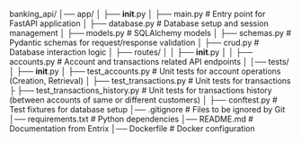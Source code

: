 banking_api/
│── app/
│   ├── __init__.py
│   ├── main.py            # Entry point for FastAPI application
│   ├── database.py        # Database setup and session management
│   ├── models.py          # SQLAlchemy models
│   ├── schemas.py         # Pydantic schemas for request/response validation
│   ├── crud.py            # Database interaction logic
│   ├── routes/
│   │   ├── __init__.py
│   │   ├── accounts.py    # Account and transactions related API endpoints
│ 
│── tests/
│   ├── __init__.py
│   ├── test_accounts.py   # Unit tests for account operations (Creation, Retrieval)
│   ├── test_transactions.py # Unit tests for transactions
├   ├── test_transactions_history.py # Unit tests for transactions history (between accounts of same or different customers)
│   ├── conftest.py        # Test fixtures for database setup
│── .gitignore             # Files to be ignored by Git
│── requirements.txt       # Python dependencies
│── README.md              # Documentation from Entrix
│── Dockerfile             # Docker configuration